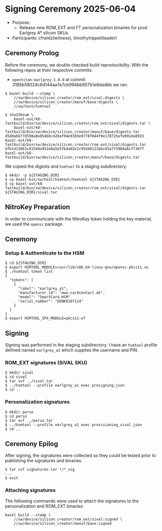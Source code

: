 # Signing Ceremony 2025-06-04

- Purpose:
  - Release new ROM\_EXT and FT personalization binaries for prod Earlgrey A* silicon SKUs.
- Participants: cfrantz(witness), timothytrippel(leader)

## Ceremony Prolog

Before the ceremony, we double checked build reproducibility.
With the following repos at their respective commits:
- `opentitan:earlgrey_1.0.0` at commit 3185b58024c8d144aa7e7cb994bb957b1e6dadbb
we ran:

```
$ bazel build --stamp \
    //sw/device/silicon_creator/rom_ext/sival:digests \
    //sw/device/silicon_creator/manuf/base:digests \
    //sw/host/hsmtool

$ sha256sum \
    bazel-out/k8-fastbuild/bin/sw/device/silicon_creator/rom_ext/sival/digests.tar \
    bazel-out/k8-fastbuild/bin/sw/device/silicon_creator/manuf/base/digests.tar
d5d8abb77d598a8e854bbc420af94e9169e9778f844f0e178725efe091da8933 bazel-out/k8-fastbuild/bin/sw/device/silicon_creator/rom_ext/sival/digests.tar
bfb1413863c83349a952e0a5e5fbda02e1c95d46223abcd3a7f3984a6cff36ff bazel-out/k8-fastbuild/bin/sw/device/silicon_creator/manuf/base/digests.tar
```

We copied the digests and `hsmtool` to a staging subdirectory.
```
$ mkdir -p ${STAGING_DIR}
$ cp bazel-bin/sw/host/hsmtool/hsmtool ${STAGING_DIR}
$ cp bazel-out/k8-fastbuild/bin/sw/device/silicon_creator/rom_ext/sival/digests.tar ${STAGING_DIR}/sival.tar
```

## NitroKey Preparation

In order to communicate with the NitroKey token holding the key material, we used the `opensc` package.

## Ceremony

### Setup & Authenticate to the HSM

```
$ cd ${STAGING_DIR}
$ export HSMTOOL_MODULE=/usr/lib/x86_64-linux-gnu/opensc-pkcs11.so
$ ./hsmtool token list
{
  "tokens": [
    {
      "label": "earlgrey_a1",
      "manufacturer_id": "www.cardcontact.de",
      "model": "SmartCard-HSM"
      "serial_number": "DENK0107124"
    }
  ]
}
$ export HSMTOOL_SPX_MODULE=pkcs11-ef
```

## Signing

Signing was performed in the staging subdirectory.
I have an `hsmtool` profile defined named `earlgrey_a1` which supplies the username and PIN.

### ROM\_EXT signatures (SiVAL SKU)

```
$ mkdir sival
$ cd sival
$ tar xvf ../sival.tar
$ ../hsmtool --profile earlgrey_a1 exec presigning.json
$ cd ..
```

### Personalization signatures

```
$ mkdir perso
$ cd perso
$ tar xvf ../perso.tar
$ ../hsmtool --profile earlgrey_a1 exec provisioning_sival.json
$ cd ..
```

## Ceremony Epilog

After signing, the signatures were collected so they could be tested prior to
publishing the signatures and binaries.

```
$ tar cvf signatures.tar */*_sig
...
$ exit
```

### Attaching signatures

The following commands were used to attach the signatures to the personalization and ROM\_EXT binaries:

```
bazel build --stamp \
    //sw/device/silicon_creator/rom_ext/sival:signed \
    //sw/device/silicon_creator/manuf/base:signed
```
